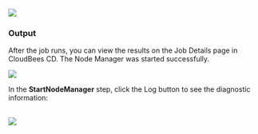<br />
<img src="../../plugins/EC-WebLogic/images/StartNodeManager/EC-WLSStartNodeManager2.png" />
<h3>Output</h3>
<p>After the job runs, you can view the results on the Job Details page in CloudBees CD. The Node Manager was started
successfully.</p>
<img src="../../plugins/EC-WebLogic/images/StartNodeManager/EC-WLSStartNodeManager3.png" />
<p>In the <b>StartNodeManager</b> step, click the Log button to see the diagnostic information:</p>
<br />
<img src="../../plugins/EC-WebLogic/images/StartNodeManager/EC-WLSStartNodeManager4.png" />
